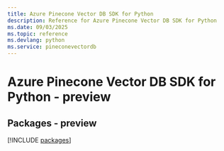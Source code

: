 ```yaml
---
title: Azure Pinecone Vector DB SDK for Python
description: Reference for Azure Pinecone Vector DB SDK for Python
ms.date: 09/03/2025
ms.topic: reference
ms.devlang: python
ms.service: pineconevectordb
---
```

# Azure Pinecone Vector DB SDK for Python - preview
## Packages - preview
[!INCLUDE [packages](pinecone-vector-db-index.md)]